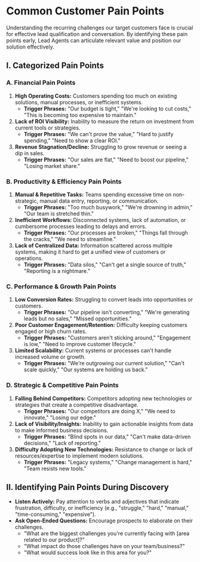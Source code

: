 # Common Customer Pain Points

Understanding the recurring challenges our target customers face is crucial for effective lead qualification and conversation. By identifying these pain points early, Lead Agents can articulate relevant value and position our solution effectively.

## I. Categorized Pain Points

### A. Financial Pain Points
1.  **High Operating Costs:** Customers spending too much on existing solutions, manual processes, or inefficient systems.
    * **Trigger Phrases:** "Our budget is tight," "We're looking to cut costs," "This is becoming too expensive to maintain."
2.  **Lack of ROI Visibility:** Inability to measure the return on investment from current tools or strategies.
    * **Trigger Phrases:** "We can't prove the value," "Hard to justify spending," "Need to show a clear ROI."
3.  **Revenue Stagnation/Decline:** Struggling to grow revenue or seeing a dip in sales.
    * **Trigger Phrases:** "Our sales are flat," "Need to boost our pipeline," "Losing market share."

### B. Productivity & Efficiency Pain Points
1.  **Manual & Repetitive Tasks:** Teams spending excessive time on non-strategic, manual data entry, reporting, or communication.
    * **Trigger Phrases:** "Too much busywork," "We're drowning in admin," "Our team is stretched thin."
2.  **Inefficient Workflows:** Disconnected systems, lack of automation, or cumbersome processes leading to delays and errors.
    * **Trigger Phrases:** "Our processes are broken," "Things fall through the cracks," "We need to streamline."
3.  **Lack of Centralized Data:** Information scattered across multiple systems, making it hard to get a unified view of customers or operations.
    * **Trigger Phrases:** "Data silos," "Can't get a single source of truth," "Reporting is a nightmare."

### C. Performance & Growth Pain Points
1.  **Low Conversion Rates:** Struggling to convert leads into opportunities or customers.
    * **Trigger Phrases:** "Our pipeline isn't converting," "We're generating leads but no sales," "Missed opportunities."
2.  **Poor Customer Engagement/Retention:** Difficulty keeping customers engaged or high churn rates.
    * **Trigger Phrases:** "Customers aren't sticking around," "Engagement is low," "Need to improve customer lifecycle."
3.  **Limited Scalability:** Current systems or processes can't handle increased volume or growth.
    * **Trigger Phrases:** "We're outgrowing our current solution," "Can't scale quickly," "Our systems are holding us back."

### D. Strategic & Competitive Pain Points
1.  **Falling Behind Competitors:** Competitors adopting new technologies or strategies that create a competitive disadvantage.
    * **Trigger Phrases:** "Our competitors are doing X," "We need to innovate," "Losing our edge."
2.  **Lack of Visibility/Insights:** Inability to gain actionable insights from data to make informed business decisions.
    * **Trigger Phrases:** "Blind spots in our data," "Can't make data-driven decisions," "Lack of reporting."
3.  **Difficulty Adopting New Technologies:** Resistance to change or lack of resources/expertise to implement modern solutions.
    * **Trigger Phrases:** "Legacy systems," "Change management is hard," "Team resists new tools."

## II. Identifying Pain Points During Discovery

* **Listen Actively:** Pay attention to verbs and adjectives that indicate frustration, difficulty, or inefficiency (e.g., "struggle," "hard," "manual," "time-consuming," "expensive").
* **Ask Open-Ended Questions:** Encourage prospects to elaborate on their challenges.
    * "What are the biggest challenges you're currently facing with [area related to our product]?"
    * "What impact do those challenges have on your team/business?"
    * "What would success look like in this area for you?"